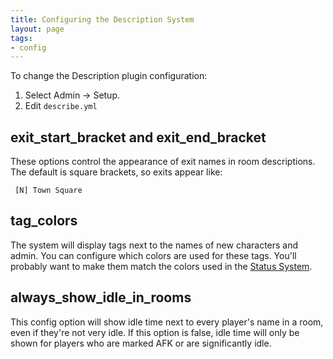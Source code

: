 ```yaml
---
title: Configuring the Description System
layout: page
tags:
- config
---
```


To change the Description plugin configuration:

1. Select Admin -> Setup.
2. Edit `describe.yml`

## exit_start_bracket and exit_end_bracket

These options control the appearance of exit names in room descriptions.  The default is square brackets, so exits appear like:

     [N] Town Square

## tag_colors

The system will display tags next to the names of new characters and admin.  You can configure which colors are used for these tags.  You'll probably want to make them match the colors used in the [Status System](/tutorials/config/status).

## always_show_idle_in_rooms

This config option will show idle time next to every player's name in a room, even if they're not very idle.  If this option is false, idle time will only be shown for players who are marked AFK or are significantly idle.